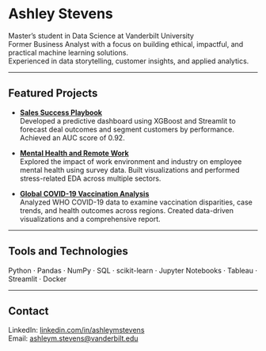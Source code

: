 # Ashley Stevens

Master’s student in Data Science at Vanderbilt University  
Former Business Analyst with a focus on building ethical, impactful, and practical machine learning solutions.  
Experienced in data storytelling, customer insights, and applied analytics.

---

## Featured Projects

- **[Sales Success Playbook](https://github.com/zhiqi-zhang233/Sales_Playbook)**  
  Developed a predictive dashboard using XGBoost and Streamlit to forecast deal outcomes and segment customers by performance. Achieved an AUC score of 0.92.

- **[Mental Health and Remote Work](https://github.com/yourusername/mental-health-workplace-eda)**  
  Explored the impact of work environment and industry on employee mental health using survey data. Built visualizations and performed stress-related EDA across multiple sectors.

- **[Global COVID-19 Vaccination Analysis](https://github.com/yourusername/covid19-vaccine-analysis)**  
  Analyzed WHO COVID-19 data to examine vaccination disparities, case trends, and health outcomes across regions. Created data-driven visualizations and a comprehensive report.

---

## Tools and Technologies

Python · Pandas · NumPy · SQL · scikit-learn · Jupyter Notebooks · Tableau · Streamlit · Docker

---

## Contact

LinkedIn: [linkedin.com/in/ashleymstevens](https://www.linkedin.com/in/ashleymstevens/)  
Email: ashleym.stevens@vanderbilt.edu
